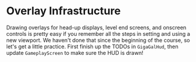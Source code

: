 # Overlay Infrastructure

Drawing overlays for head-up displays, level end screens, and onscreen controls is pretty easy if you remember all the steps in setting and using a new viewport. We haven't done that since the beginning of the course, so let's get a little practice. First finish up the TODOs in `GigaGalHud`, then update `GameplayScreen` to make sure the HUD is drawn!

